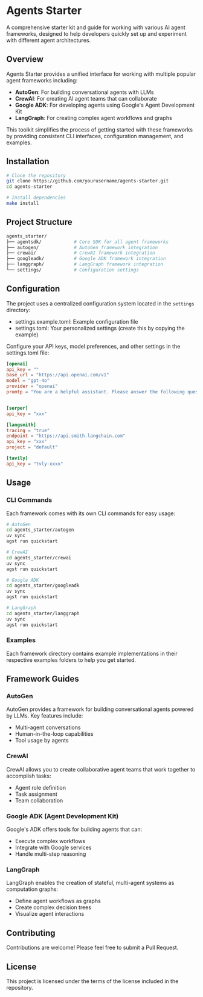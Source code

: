 # Agents Starter

A comprehensive starter kit and guide for working with various AI agent frameworks, designed to help developers quickly set up and experiment with different agent architectures.

## Overview

Agents Starter provides a unified interface for working with multiple popular agent frameworks including:

- **AutoGen**: For building conversational agents with LLMs
- **CrewAI**: For creating AI agent teams that can collaborate
- **Google ADK**: For developing agents using Google's Agent Development Kit
- **LangGraph**: For creating complex agent workflows and graphs

This toolkit simplifies the process of getting started with these frameworks by providing consistent CLI interfaces, configuration management, and examples.

## Installation

```bash
# Clone the repository
git clone https://github.com/yourusername/agents-starter.git
cd agents-starter

# Install dependencies
make install
```

## Project Structure

```bash
agents_starter/
├── agentsdk/            # Core SDK for all agent frameworks
├── autogen/             # AutoGen framework integration
├── crewai/              # CrewAI framework integration
├── googleadk/           # Google ADK framework integration
├── langgraph/           # LangGraph framework integration
└── settings/            # Configuration settings
```

## Configuration

The project uses a centralized configuration system located in the `settings` directory:

- settings.example.toml: Example configuration file
- settings.toml: Your personalized settings (create this by copying the example)

Configure your API keys, model preferences, and other settings in the settings.toml file:

```toml
[openai]
api_key = ""
base_url = "https://api.openai.com/v1"
model = "gpt-4o"
provider = "openai"
promtp = "You are a helpful assistant. Please answer the following question: "


[serper]
api_key = "xxx"

[langsmith]
tracing = "true"
endpoint = "https://api.smith.langchain.com"
api_key = "xxx"
project = "default"

[tavily]
api_key = "tvly-xxxx"
```

## Usage

### CLI Commands

Each framework comes with its own CLI commands for easy usage:

```bash
# AutoGen
cd agents_starter/autogen
uv sync
agst run quickstart

# CrewAI
cd agents_starter/crewai
uv sync
agst run quickstart

# Google ADK
cd agents_starter/googleadk
uv sync
agst run quickstart

# LangGraph
cd agents_starter/langgraph
uv sync
agst run quickstart
```

### Examples

Each framework directory contains example implementations in their respective examples folders to help you get started.

## Framework Guides

### AutoGen

AutoGen provides a framework for building conversational agents powered by LLMs. Key features include:

- Multi-agent conversations
- Human-in-the-loop capabilities
- Tool usage by agents

### CrewAI

CrewAI allows you to create collaborative agent teams that work together to accomplish tasks:

- Agent role definition
- Task assignment
- Team collaboration

### Google ADK (Agent Development Kit)

Google's ADK offers tools for building agents that can:

- Execute complex workflows
- Integrate with Google services
- Handle multi-step reasoning

### LangGraph

LangGraph enables the creation of stateful, multi-agent systems as computation graphs:

- Define agent workflows as graphs
- Create complex decision trees
- Visualize agent interactions

## Contributing

Contributions are welcome! Please feel free to submit a Pull Request.

## License

This project is licensed under the terms of the license included in the repository.
